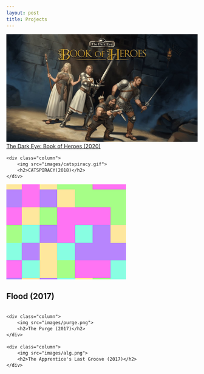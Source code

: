 ```yaml
---
layout: post
title: Projects
---
```


<div class="row">
	<div class="column">
		<img src="images/BoH.jpg">
		<a href="/_posts/BoH">The Dark Eye: Book of Heroes (2020)</a>
	</div>

	<div class="column">
		<img src="images/catspiracy.gif">
		<h2>CATSPIRACY(2018)</h2>
	</div>
</div>

<div class="row">
	<div class="column">
		<img src="images/flood.png">
		<h2>Flood (2017)</h2>
	</div>

	<div class="column">
		<img src="images/purge.png">
		<h2>The Purge (2017)</h2>
	</div>

	<div class="column">
		<img src="images/alg.png">
		<h2>The Apprentice's Last Groove (2017)</h2>
	</div>
</div>